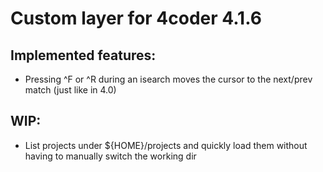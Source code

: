 # Custom layer for 4coder 4.1.6

## Implemented features:
* Pressing ^F or ^R during an isearch moves the cursor to the next/prev match (just like in 4.0)

## WIP:
* List projects under ${HOME}/projects and quickly load them without having to manually switch the working dir
